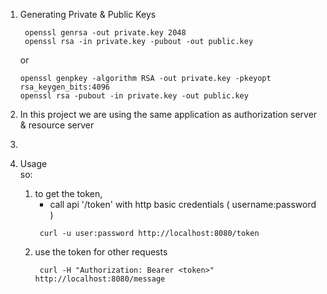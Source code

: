 1. Generating Private & Public Keys
   ```shell
    openssl genrsa -out private.key 2048
    openssl rsa -in private.key -pubout -out public.key
   ```
   or
    ```shell
    openssl genpkey -algorithm RSA -out private.key -pkeyopt rsa_keygen_bits:4096
    openssl rsa -pubout -in private.key -out public.key
    ```


2. In this project we are using the same application as authorization server & resource server
3. 
3. Usage  
   so:
   1. to get the token,
      - call api '/token' with http basic credentials ( username:password )
      ```shell
       curl -u user:password http://localhost:8080/token
      ```
   2. use the token for other requests
      ```shell
       curl -H "Authorization: Bearer <token>" http://localhost:8080/message
      ```